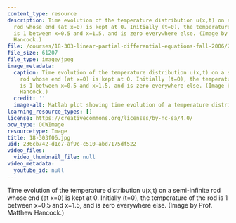 ```yaml
---
content_type: resource
description: Time evolution of the temperature distribution u(x,t) on a semi-infinite
  rod whose end (at x=0) is kept at 0. Initially (t=0), the temperature of the rod
  is 1 between x=0.5 and x=1.5, and is zero everywhere else. (Image by Prof. Matthew
  Hancock.)
file: /courses/18-303-linear-partial-differential-equations-fall-2006/236cb742d1c7af9cc510abd7175df522_18-303f06.jpg
file_size: 61207
file_type: image/jpeg
image_metadata:
  caption: Time evolution of the temperature distribution u(x,t) on a semi-infinite
    rod whose end (at x=0) is kept at 0. Initially (t=0), the temperature of the rod
    is 1 between x=0.5 and x=1.5, and is zero everywhere else. (Image by Dr. Matthew
    Hancock.)
  credit: ''
  image-alt: Matlab plot showing time evolution of a temperature distribution.
learning_resource_types: []
license: https://creativecommons.org/licenses/by-nc-sa/4.0/
ocw_type: OCWImage
resourcetype: Image
title: 18-303f06.jpg
uid: 236cb742-d1c7-af9c-c510-abd7175df522
video_files:
  video_thumbnail_file: null
video_metadata:
  youtube_id: null
---
```

Time evolution of the temperature distribution u(x,t) on a semi-infinite rod whose end (at x=0) is kept at 0. Initially (t=0), the temperature of the rod is 1 between x=0.5 and x=1.5, and is zero everywhere else. (Image by Prof. Matthew Hancock.)